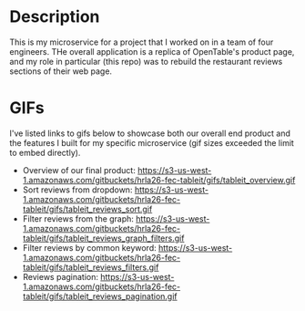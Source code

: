 # Description
This is my microservice for a project that I worked on in a team of four engineers. THe overall application is a replica of OpenTable's product page, and my role in particular (this repo) was to rebuild the restaurant reviews sections of their web page.

# GIFs
I've listed links to gifs below to showcase both our overall end product and the features I built for my specific microservice (gif sizes exceeded the limit to embed directly).

- Overview of our final product: https://s3-us-west-1.amazonaws.com/gitbuckets/hrla26-fec-tableit/gifs/tableit_overview.gif
- Sort reviews from dropdown: https://s3-us-west-1.amazonaws.com/gitbuckets/hrla26-fec-tableit/gifs/tableit_reviews_sort.gif
- Filter reviews from the graph: https://s3-us-west-1.amazonaws.com/gitbuckets/hrla26-fec-tableit/gifs/tableit_reviews_graph_filters.gif
- Filter reviews by common keyword: https://s3-us-west-1.amazonaws.com/gitbuckets/hrla26-fec-tableit/gifs/tableit_reviews_filters.gif
- Reviews pagination: https://s3-us-west-1.amazonaws.com/gitbuckets/hrla26-fec-tableit/gifs/tableit_reviews_pagination.gif